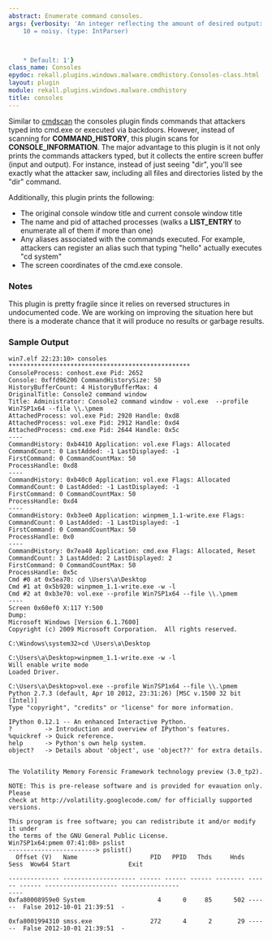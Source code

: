```yaml
---
abstract: Enumerate command consoles.
args: {verbosity: 'An integer reflecting the amount of desired output: 0 = quiet,
    10 = noisy. (type: IntParser)



    * Default: 1'}
class_name: Consoles
epydoc: rekall.plugins.windows.malware.cmdhistory.Consoles-class.html
layout: plugin
module: rekall.plugins.windows.malware.cmdhistory
title: consoles
---
```


Similar to [cmdscan](CmdScan.html) the consoles plugin finds commands that
attackers typed into cmd.exe or executed via backdoors. However, instead of
scanning for **COMMAND_HISTORY**, this plugin scans for
**CONSOLE_INFORMATION**. The major advantage to this plugin is it not only
prints the commands attackers typed, but it collects the entire screen buffer
(input and output). For instance, instead of just seeing "dir", you'll see
exactly what the attacker saw, including all files and directories listed by the
"dir" command.

Additionally, this plugin prints the following:

* The original console window title and current console window title
* The name and pid of attached processes (walks a **LIST_ENTRY** to enumerate
  all of them if more than one)
* Any aliases associated with the commands executed. For example, attackers can
  register an alias such that typing "hello" actually executes "cd system"
* The screen coordinates of the cmd.exe console.


### Notes

This plugin is pretty fragile since it relies on reversed structures in
undocumented code. We are working on improving the situation here but there is a
moderate chance that it will produce no results or garbage results.

### Sample Output

```
win7.elf 22:23:10> consoles
**************************************************
ConsoleProcess: conhost.exe Pid: 2652
Console: 0xffd96200 CommandHistorySize: 50
HistoryBufferCount: 4 HistoryBufferMax: 4
OriginalTitle: Console2 command window
Title: Administrator: Console2 command window - vol.exe  --profile Win7SP1x64 --file \\.\pmem
AttachedProcess: vol.exe Pid: 2920 Handle: 0xd8
AttachedProcess: vol.exe Pid: 2912 Handle: 0xd4
AttachedProcess: cmd.exe Pid: 2644 Handle: 0x5c
----
CommandHistory: 0xb4410 Application: vol.exe Flags: Allocated
CommandCount: 0 LastAdded: -1 LastDisplayed: -1
FirstCommand: 0 CommandCountMax: 50
ProcessHandle: 0xd8
----
CommandHistory: 0xb40c0 Application: vol.exe Flags: Allocated
CommandCount: 0 LastAdded: -1 LastDisplayed: -1
FirstCommand: 0 CommandCountMax: 50
ProcessHandle: 0xd4
----
CommandHistory: 0xb3ee0 Application: winpmem_1.1-write.exe Flags:
CommandCount: 0 LastAdded: -1 LastDisplayed: -1
FirstCommand: 0 CommandCountMax: 50
ProcessHandle: 0x0
----
CommandHistory: 0x7ea40 Application: cmd.exe Flags: Allocated, Reset
CommandCount: 3 LastAdded: 2 LastDisplayed: 2
FirstCommand: 0 CommandCountMax: 50
ProcessHandle: 0x5c
Cmd #0 at 0x5ea70: cd \Users\a\Desktop
Cmd #1 at 0x5b920: winpmem_1.1-write.exe -w -l
Cmd #2 at 0xb3e70: vol.exe --profile Win7SP1x64 --file \\.\pmem
----
Screen 0x60ef0 X:117 Y:500
Dump:
Microsoft Windows [Version 6.1.7600]
Copyright (c) 2009 Microsoft Corporation.  All rights reserved.

C:\Windows\system32>cd \Users\a\Desktop

C:\Users\a\Desktop>winpmem_1.1-write.exe -w -l
Will enable write mode
Loaded Driver.

C:\Users\a\Desktop>vol.exe --profile Win7SP1x64 --file \\.\pmem
Python 2.7.3 (default, Apr 10 2012, 23:31:26) [MSC v.1500 32 bit (Intel)]
Type "copyright", "credits" or "license" for more information.

IPython 0.12.1 -- An enhanced Interactive Python.
?         -> Introduction and overview of IPython's features.
%quickref -> Quick reference.
help      -> Python's own help system.
object?   -> Details about 'object', use 'object??' for extra details.


The Volatility Memory Forensic Framework technology preview (3.0_tp2).

NOTE: This is pre-release software and is provided for evauation only. Please
check at http://volatility.googlecode.com/ for officially supported versions.

This program is free software; you can redistribute it and/or modify it under
the terms of the GNU General Public License.
Win7SP1x64:pmem 07:41:08> pslist
------------------------> pslist()
  Offset (V)   Name                    PID   PPID   Thds     Hnds   Sess  Wow64 Start                Exit

-------------- -------------------- ------ ------ ------ -------- ------ ------ -------------------- ----------------
----
0xfa80008959e0 System                    4      0     85      502 ------  False 2012-10-01 21:39:51  -

0xfa8001994310 smss.exe                272      4      2       29 ------  False 2012-10-01 21:39:51  -
```